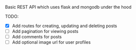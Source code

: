 Basic REST API which uses flask and mongodb under the hood

TODO:
- [X] Add routes for creating, updating and deleting posts
- [ ] Add pagination for viewing posts
- [ ] Add comments for posts
- [ ] Add optional image url for user profiles
